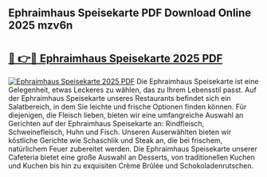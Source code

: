 ## Ephraimhaus Speisekarte PDF Download Online 2025 mzv6n

# <h2><a href="http://gcb54u.nevu.top/?p=Ephraimhaus+Speisekarte">🔗 👉🔴 Ephraimhaus Speisekarte 2025 PDF</a></h2>

[![Ephraimhaus Speisekarte 2025 PDF](https://i.imgur.com/dBaPXMq.png)](http://gcb54u.nevu.top/?p=Ephraimhaus+Speisekarte)
Die Ephraimhaus Speisekarte ist eine Gelegenheit, etwas Leckeres zu wählen, das zu Ihrem Lebensstil passt. Auf der Ephraimhaus Speisekarte unseres Restaurants befindet sich ein Salatbereich, in dem Sie leichte und frische Optionen finden können. Für diejenigen, die Fleisch lieben, bieten wir eine umfangreiche Auswahl an Gerichten auf der Ephraimhaus Speisekarte an: Rindfleisch, Schweinefleisch, Huhn und Fisch. Unseren Auserwählten bieten wir köstliche Gerichte wie Schaschlik und Steak an, die bei frischem, natürlichem Feuer zubereitet werden. Die Ephraimhaus Speisekarte unserer Cafeteria bietet eine große Auswahl an Desserts, von traditionellen Kuchen und Kuchen bis hin zu exquisiten Crème Brûlée und Schokoladenrutschen.
